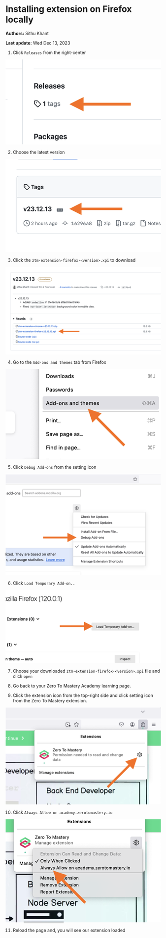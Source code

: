# Installing extension on Firefox locally

**Authors:** Sithu Khant

**Last update:** Wed Dec 13, 2023


1. Click `Releases` from the right-center

![](./images/f-steps/f-step-1.png)

2. Choose the latest version

![](./images/f-steps/f-step-2.png)

3. Click the `ztm-extension-firefox-<version>.xpi` to download

![](./images/f-steps/f-step-3.png)

4. Go to the `Add-ons and themes` tab from Firefox

![](./images/f-steps/f-step-4.png)

5. Click `Debug Add-ons` from the setting icon

![](./images/f-steps/f-step-5.png)

6. Click `Load Temporary Add-on..`

![](./images/f-steps/f-step-6.png)

7. Choose your downloaded `ztm-extension-firefox-<version>.xpi` file and click `open`

8. Go back to your Zero To Mastery Academy learning page.

9. Click the extension icon from the top-right side and click setting icon from the Zero To Mastery extension.

![](./images/f-steps/f-step-9.png)

10. Click `Always Allow on academy.zerotomastery.io`

![](./steps/f-steps/f-step-10.png)

11. Reload the page and, you will see our extension loaded






